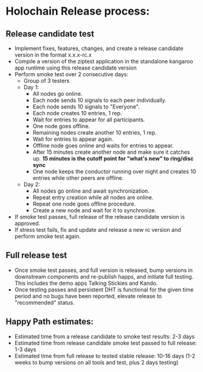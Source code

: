 # Holochain Release process:

## Release candidate test

- Implement fixes, features, changes, and create a release candidate version in the format x.x.x-rc.x
- Compile a version of the ziptest application in the standalone kangaroo app runtime using this release candidate version
- Perform smoke test over 2 consecutive days:
  - Group of 3 testers
  - Day 1:
    - All nodes go online.
    - Each node sends 10 signals to each peer individually.
    - Each node sends 10 signals to "Everyone".
    - Each node creates 10 entries, 1 rep.
    - Wait for entries to appear for all participants.
    - One node goes offline.
    - Remaining nodes create another 10 entries, 1 rep.
    - Wait for entries to appear again.
    - Offline node goes online and waits for entries to appear.
    - After 15 minutes create another node and make sure it catches up. **15 minutes is the cutoff point for "what's new" to ring/disc sync**
    - One node keeps the conductor running over night and creates 10 entries while other peers are offline.
  - Day 2:
    - All nodes go online and await synchronization.
    - Repeat entry creation while all nodes are online.
    - Repeat one node goes offline procedure.
    - Create a new node and wait for it to synchronize.
- If smoke test passes, full release of the release candidate version is approved.
- If stress test fails, fix and update and release a new rc version and perform smoke test again.

## Full release test

- Once smoke test passes, and full version is released, bump versions in downstream components and re-publish happs, 
  and initiate full testing. This includes the demo apps Talking Stickies and Kando.
- Once testing passes and persistent DHT is functional for the given time period and no bugs have been reported, 
 elevate release to "recommended" status.

## Happy Path estimates:

- Estimated time from a release candidate to smoke test results: 2-3 days
- Estimated time from release candidate smoke test passed to full release: 1-3 days
- Estimated time from full release to tested stable release: 10-16 days (1-2 weeks to bump versions on all tools and test, plus 2 days testing)
